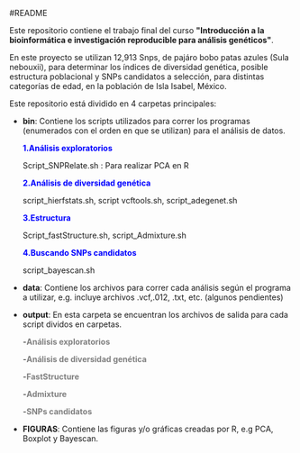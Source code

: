 #README

Este repositorio contiene el trabajo final del curso **"Introducción a la bioinformática e investigación reproducible para análisis genéticos"**. 

En este proyecto se utilizan 12,913 Snps, de pajáro bobo patas azules (Sula nebouxii), para determinar los índices de diversidad genética, posible estructura poblacional y SNPs candidatos a selección, para distintas categorías de edad, en la población de Isla Isabel, México.

Este repositorio está dividido en 4 carpetas principales:

- **bin**: Contiene los scripts utilizados para correr los programas (enumerados con el orden en que se utilizan) para el análisis de datos.

	**<span style="color:blue">1.Análisis exploratorios</span>** 
	
	Script_SNPRelate.sh : Para realizar PCA en R
	
	**<span style="color:blue">2.Análisis de diversidad genética</span>** 
	
	script_hierfstats.sh, script vcftools.sh, script_adegenet.sh
	
	**<span style="color:blue">3.Estructura</span>**
	
	Script_fastStructure.sh, script_Admixture.sh
	

	
	
	**<span style="color:blue">4.Buscando SNPs candidatos</span>**
	
	script_bayescan.sh
	
			
- **data**: Contiene los archivos para correr cada análisis según el programa a utilizar, e.g. incluye archivos .vcf,.012, .txt, etc.
 (algunos pendientes)




- **output**: En esta carpeta se encuentran los archivos de salida para cada script dividos en carpetas.

	-**<span style="color:grey ">Análisis exploratorios</span>**

	
	-**<span style="color:grey">Análisis de diversidad genética</span>**	
	
	-**<span style="color:grey">FastStructure</span>**
	
	-**<span style="color:grey">Admixture</span>**
	
	
	-**<span style="color:grey">SNPs candidatos</span>**




- **FIGURAS**: Contiene las figuras y/o gráficas creadas por R, e.g PCA, Boxplot y Bayescan.




